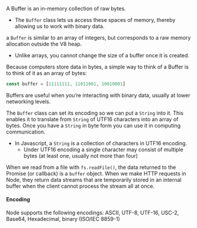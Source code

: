 
A Buffer is an in-memory collection of raw bytes.
- The `Buffer` class lets us access these spaces of memory, thereby allowing us to work with binary data.

a `Buffer` is similar to an array of integers, but corresponds to a raw memory allocation outside the V8 heap.
- Unlike arrays, you cannot change the size of a buffer once it is created.

Because computers store data in bytes, a simple way to think of a Buffer is to think of it as an array of bytes:
```js
const buffer = [11111111, 11011001, 10010001]
```

Buffers are useful when you’re interacting with binary data, usually at lower networking levels.

The `Buffer` class can set its encoding so we can put a `String` into it. This enables it to translate from `String` of UTF16 characters into an array of bytes. Once you have a `String` in byte form you can use it in computing communication.
- In Javascript, a `String` is a collection of characters in UTF16 encoding.
  - Under UTF16 encoding a single character may consist of multiple bytes (at least one, usually not more than four)

When we read from a file with `fs.readFile()`, the data returned to the Promise (or callback) is a `buffer` object.
When we make HTTP requests in Node, they return data streams that are temporarily stored in an internal buffer when the client cannot process the stream all at once.

#### Encoding
Node supports the following encodings: ASCII, UTF-8, UTF-16, USC-2, Base64, Hexadecimal, binary (ISO/IEC 8859-1)
